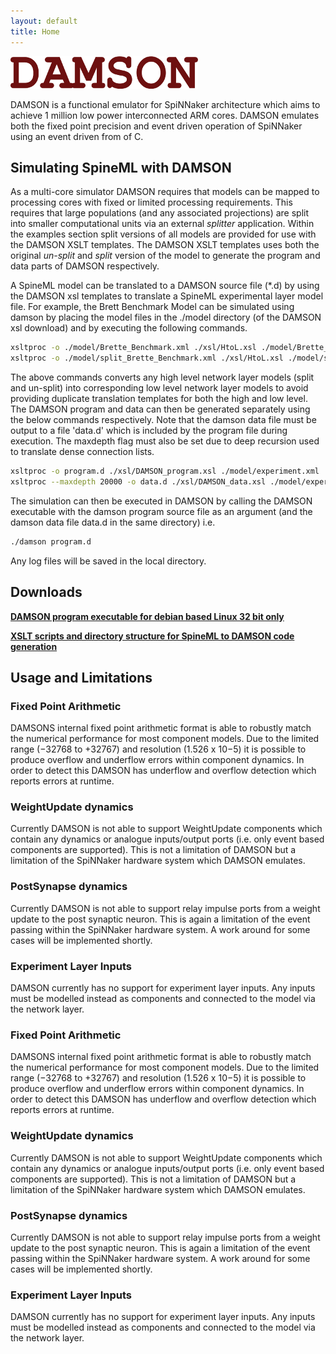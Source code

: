 ```yaml
---
layout: default
title: Home
---
```


![dam]

DAMSON is a functional emulator for SpiNNaker architecture which aims to achieve 1 million low power interconnected ARM cores. DAMSON emulates both the fixed point precision and event driven operation of SpiNNaker using an event driven from of C.

Simulating SpineML with DAMSON
------------------------------

As a multi-core simulator DAMSON requires that models can be mapped to processing cores with fixed or limited processing requirements. This requires that large populations (and any associated projections) are split into smaller computational units via an external *splitter* application. Within the examples section split versions of all models are provided for use with the DAMSON XSLT templates. The DAMSON XSLT templates uses both the original *un-split* and *split* version of the model to generate the program and data parts of DAMSON respectively.

A SpineML model can be translated to a DAMSON source file (\*.d) by using the DAMSON xsl templates to translate a SpineML experimental layer model file. For example, the Brett Benchmark Model can be simulated using damson by placing the model files in the ./model directory (of the DAMSON xsl download) and by executing the following commands.

``` bash
xsltproc -o ./model/Brette_Benchmark.xml ./xsl/HtoL.xsl ./model/Brette_Benchmark.xml
xsltproc -o ./model/split_Brette_Benchmark.xml ./xsl/HtoL.xsl ./model/split_Brette_Benchmark.xml
```

The above commands converts any high level network layer models (split and un-split) into corresponding low level network layer models to avoid providing duplicate translation templates for both the high and low level. The DAMSON program and data can then be generated separately using the below commands respectively. Note that the damson data file must be output to a file 'data.d' which is included by the program file during execution. The maxdepth flag must also be set due to deep recursion used to translate dense connection lists.

``` bash
xsltproc -o program.d ./xsl/DAMSON_program.xsl ./model/experiment.xml
xsltproc --maxdepth 20000 -o data.d ./xsl/DAMSON_data.xsl ./model/experiment.xml
```

The simulation can then be executed in DAMSON by calling the DAMSON executable with the damson program source file as an argument (and the damson data file data.d in the same directory) i.e.

``` bash
./damson program.d
```

Any log files will be saved in the local directory.

Downloads
---------

[**DAMSON program executable for debian based Linux 32 bit only**](/public/files/damson)

[**XSLT scripts and directory structure for SpineML to DAMSON code generation**](/public/files/spineml_2_damson.tar)

Usage and Limitations
---------------------

### Fixed Point Arithmetic

DAMSONS internal fixed point arithmetic format is able to robustly match the numerical performance for most component models. Due to the limited range (−32768 to +32767) and resolution (1.526 x 10−5) it is possible to produce overflow and underflow errors within component dynamics. In order to detect this DAMSON has underflow and overflow detection which reports errors at runtime.

### WeightUpdate dynamics

Currently DAMSON is not able to support WeightUpdate components which contain any dynamics or analogue inputs/output ports (i.e. only event based components are supported). This is not a limitation of DAMSON but a limitation of the SpiNNaker hardware system which DAMSON emulates.

### PostSynapse dynamics

Currently DAMSON is not able to support relay impulse ports from a weight update to the post synaptic neuron. This is again a limitation of the event passing within the SpiNNaker hardware system. A work around for some cases will be implemented shortly.

### Experiment Layer Inputs

DAMSON currently has no support for experiment layer inputs. Any inputs must be modelled instead as components and connected to the model via the network layer.

### Fixed Point Arithmetic

DAMSONS internal fixed point arithmetic format is able to robustly match the numerical performance for most component models. Due to the limited range (−32768 to +32767) and resolution (1.526 x 10−5) it is possible to produce overflow and underflow errors within component dynamics. In order to detect this DAMSON has underflow and overflow detection which reports errors at runtime.

### WeightUpdate dynamics

Currently DAMSON is not able to support WeightUpdate components which contain any dynamics or analogue inputs/output ports (i.e. only event based components are supported). This is not a limitation of DAMSON but a limitation of the SpiNNaker hardware system which DAMSON emulates.

### PostSynapse dynamics

Currently DAMSON is not able to support relay impulse ports from a weight update to the post synaptic neuron. This is again a limitation of the event passing within the SpiNNaker hardware system. A work around for some cases will be implemented shortly.

### Experiment Layer Inputs

DAMSON currently has no support for experiment layer inputs. Any inputs must be modelled instead as components and connected to the model via the network layer.

  [dam]: /public/images/Damson.png "fig:damson.png"
  [1]: /public/images/Xml_icon.png "fig:xml_icon.png"
